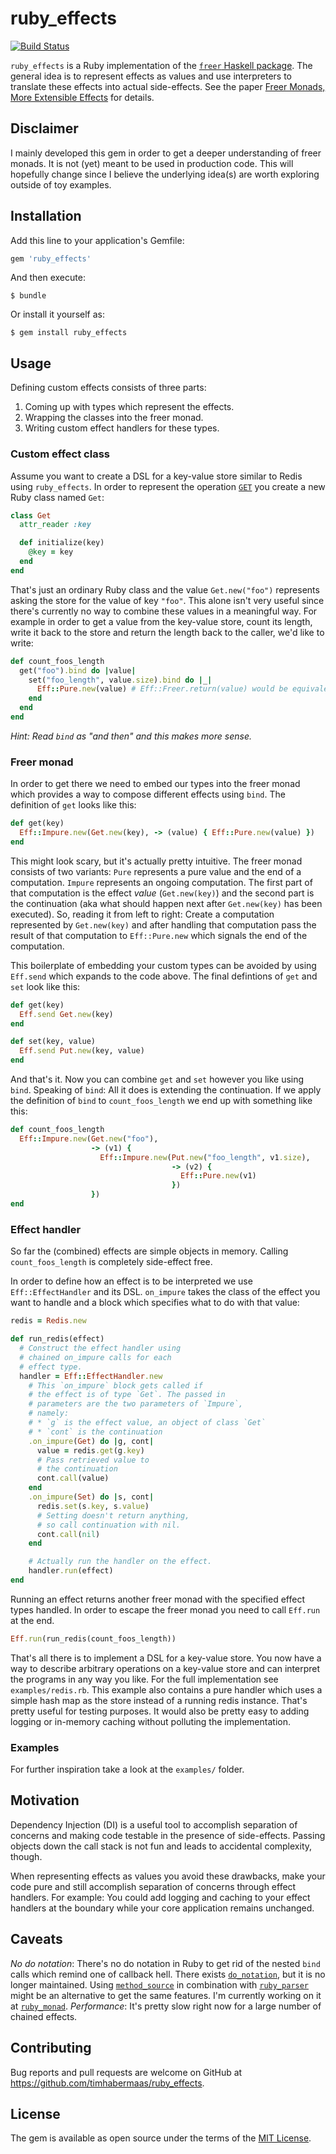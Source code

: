 # ruby_effects
[![Build Status](https://travis-ci.org/timhabermaas/ruby_effects.svg?branch=master)](https://travis-ci.org/timhabermaas/ruby_effects)

`ruby_effects` is a Ruby implementation of the [`freer` Haskell package](https://hackage.haskell.org/package/freer). The general idea is to represent effects as values and use interpreters to translate these effects into actual side-effects. See the paper [Freer Monads, More Extensible Effects](http://okmij.org/ftp/Haskell/extensible/more.pdf) for details.

## Disclaimer

I mainly developed this gem in order to get a deeper understanding of freer monads.
It is not (yet) meant to be used in production code.
This will hopefully change since I believe the underlying idea(s) are worth exploring outside of toy examples.


## Installation

Add this line to your application's Gemfile:

```ruby
gem 'ruby_effects'
```

And then execute:

    $ bundle

Or install it yourself as:

    $ gem install ruby_effects


## Usage

Defining custom effects consists of three parts:

1. Coming up with types which represent the effects.
2. Wrapping the classes into the freer monad.
3. Writing custom effect handlers for these types.

### Custom effect class

Assume you want to create a DSL for a key-value store similar to Redis using `ruby_effects`.
In order to represent the operation [`GET`](http://redis.io/commands/get) you create a new Ruby class named `Get`:

```ruby
class Get
  attr_reader :key

  def initialize(key)
    @key = key
  end
end
```

That's just an ordinary Ruby class and the value `Get.new("foo")` represents asking
the store for the value of key `"foo"`.
This alone isn't very useful since there's currently no way to combine these values in
a meaningful way.
For example in order to get a value from the key-value store, count its length, write it back to the
store and return the length back to the caller, we'd like to write:

```ruby
def count_foos_length
  get("foo").bind do |value|
    set("foo_length", value.size).bind do |_|
      Eff::Pure.new(value) # Eff::Freer.return(value) would be equivalent
    end
  end
end
```

_Hint: Read `bind` as "and then" and this makes more sense._


### Freer monad

In order to get there we need to embed our types into the freer monad which provides
a way to compose different effects using `bind`.
The definition of `get` looks like this:

```ruby
def get(key)
  Eff::Impure.new(Get.new(key), -> (value) { Eff::Pure.new(value) })
end
```

This might look scary, but it's actually pretty intuitive. The freer monad consists
of two variants: `Pure` represents a pure value and the end of a computation.
`Impure` represents an ongoing computation. The first part of that computation is the effect _value_ (`Get.new(key)`)
and the second part is the continuation (aka what should happen next after `Get.new(key)` has been
executed).
So, reading it from left to right: Create a computation represented by `Get.new(key)` and
after handling that computation pass the result of that computation to `Eff::Pure.new` which
signals the end of the computation.


This boilerplate of embedding your custom types can be avoided by using `Eff.send` which expands
to the code above. The final defintions of `get` and `set` look like this:

```ruby
def get(key)
  Eff.send Get.new(key)
end

def set(key, value)
  Eff.send Put.new(key, value)
end
```

And that's it. Now you can combine `get` and `set` however you like using `bind`.
Speaking of `bind`: All it does is extending the continuation. If we apply the definition
of `bind` to `count_foos_length` we end up with something like this:

```ruby
def count_foos_length
  Eff::Impure.new(Get.new("foo"),
                  -> (v1) {
                    Eff::Impure.new(Put.new("foo_length", v1.size),
                                    -> (v2) {
                                      Eff::Pure.new(v1)
                                    })
                  })
end
```


### Effect handler

So far the (combined) effects are simple objects in memory. Calling `count_foos_length`
is completely side-effect free.

In order to define how an effect is to be interpreted we use `Eff::EffectHandler`
and its DSL. `on_impure` takes the class of the effect you want to handle and a
block which specifies what to do with that value:

```ruby
redis = Redis.new

def run_redis(effect)
  # Construct the effect handler using
  # chained on_impure calls for each
  # effect type.
  handler = Eff::EffectHandler.new
    # This `on_impure` block gets called if
    # the effect is of type `Get`. The passed in
    # parameters are the two parameters of `Impure`,
    # namely:
    # * `g` is the effect value, an object of class `Get`
    # * `cont` is the continuation
    .on_impure(Get) do |g, cont|
      value = redis.get(g.key)
      # Pass retrieved value to
      # the continuation
      cont.call(value)
    end
    .on_impure(Set) do |s, cont|
      redis.set(s.key, s.value)
      # Setting doesn't return anything,
      # so call continuation with nil.
      cont.call(nil)
    end

    # Actually run the handler on the effect.
    handler.run(effect)
end
```

Running an effect returns another freer monad with the specified effect types handled. In order
to escape the freer monad you need to call `Eff.run` at the end.

```ruby
Eff.run(run_redis(count_foos_length))
```

That's all there is to implement a DSL for a key-value store. You now have a way to describe arbitrary operations
on a key-value store and can interpret the programs in any way you like.
For the full implementation see `examples/redis.rb`. This example also contains a pure handler
which uses a simple hash map as the store instead of a running redis instance. That's pretty useful for
testing purposes. It would also be pretty easy to adding logging or in-memory caching without polluting
the implementation.


### Examples

For further inspiration take a look at the `examples/` folder.


## Motivation

Dependency Injection (DI) is a useful tool to accomplish separation of concerns and making code testable in the presence of side-effects.
Passing objects down the call stack is not fun and leads to accidental complexity, though.

When representing effects as values you avoid these drawbacks, make your code pure and still accomplish separation of concerns through effect handlers.
For example: You could add logging and caching to your effect handlers at the boundary while your core application remains unchanged.


## Caveats

*No do notation*: There's no do notation in Ruby to get rid of the nested `bind` calls which remind one of callback hell. There exists [`do_notation`](https://github.com/aanand/do_notation), but it is no longer maintained. Using [`method_source`](https://github.com/banister/method_source) in combination with [`ruby_parser`](https://github.com/seattlerb/ruby_parser) might be an alternative to get the same features. I'm currently working on it at [`ruby_monad`](https://github.com/timhabermaas/ruby_monad).
*Performance*: It's pretty slow right now for a large number of chained effects.

## Contributing

Bug reports and pull requests are welcome on GitHub at https://github.com/timhabermaas/ruby_effects.


## License

The gem is available as open source under the terms of the [MIT License](http://opensource.org/licenses/MIT).
